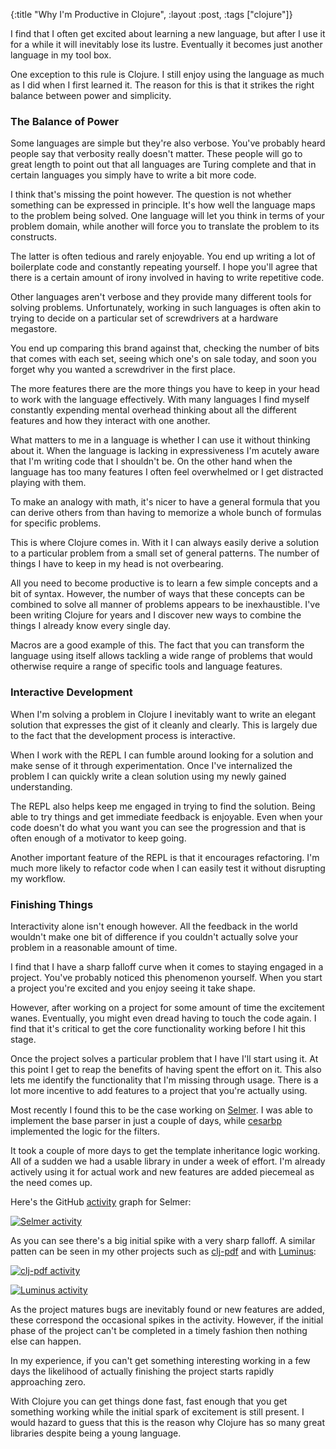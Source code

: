 {:title "Why I'm Productive in Clojure",
 :layout :post,
 :tags ["clojure"]}

I find that I often get excited about learning a new language, but after I use it for a while it will inevitably lose its lustre. Eventually it becomes just another language in my tool box. 

One exception to this rule is Clojure. I still enjoy using the language as much as I did when I first learned it. The reason for this is that it strikes the right balance between power and simplicity.

### The Balance of Power

Some languages are simple but they're also verbose. You've probably heard people say that verbosity really doesn't matter. These people will go to great length to point out that all languages are Turing complete and that in certain languages you simply have to write a bit more code.

I think that's missing the point however. The question is not whether something can be expressed in principle. It's how well the language maps to the problem being solved. One language will let you think in terms of your problem domain, while another will force you to translate the problem to its constructs.

The latter is often tedious and rarely enjoyable. You end up writing a lot of boilerplate code and constantly repeating yourself. I hope you'll agree that there is a certain amount of irony involved in having to write repetitive code.

Other languages aren't verbose and they provide many different tools for solving problems. Unfortunately, working in such languages is often akin to trying to decide on a particular set of screwdrivers at a hardware megastore.

You end up comparing this brand against that, checking the number of bits that comes with each set, seeing which one's on sale today, and soon you forget why you wanted a screwdriver in the first place. 

The more features there are the more things you have to keep in your head to work with the language effectively. With many languages I find myself constantly expending mental overhead thinking about all the different features and how they interact with one another.

What matters to me in a language is whether I can use it without thinking about it. When the language is lacking in expressiveness I'm acutely aware that I'm writing code that I shouldn't be. On the other hand when the language has too many features I often feel overwhelmed or I get distracted playing with them.

To make an analogy with math, it's nicer to have a general formula that you can derive others from than having to memorize a whole bunch of formulas for specific problems.

This is where Clojure comes in. With it I can always easily derive a solution to a particular problem from a small set of general patterns. The number of things I have to keep in my head is not overbearing.

All you need to become productive is to learn a few simple concepts and a bit of syntax. However, the number of ways that these concepts can be combined to solve all manner of problems appears to be inexhaustible. I've been writing Clojure for years and I discover new ways to combine the things I already know every single day.

Macros are a good example of this. The fact that you can transform the language using itself allows tackling a wide range of problems that would otherwise require a range of specific tools and language features.

### Interactive Development

When I'm solving a problem in Clojure I inevitably want to write an elegant solution that expresses the gist of it cleanly and clearly. This is largely due to the fact that the development process is interactive. 

When I work with the REPL I can fumble around looking for a solution and make sense of it through experimentation. Once I've internalized the problem I can quickly write a clean solution using my newly gained understanding.

The REPL also helps keep me engaged in trying to find the solution. Being able to try things and get immediate feedback is enjoyable. Even when your code doesn't do what you want you can see the progression and that is often enough of a motivator to keep going.

Another important feature of the REPL is that it encourages refactoring. I'm much more likely to refactor code when I can easily test it without disrupting my workflow.

### Finishing Things

Interactivity alone isn't enough however. All the feedback in the world wouldn't make one bit of difference if you couldn't actually solve your problem in a reasonable amount of time.

I find that I have a sharp falloff curve when it comes to staying engaged in a project. You've probably noticed this phenomenon yourself. When you start a project you're excited and you enjoy seeing it take shape.

However, after working on a project for some amount of time the excitement wanes. Eventually, you might even dread having to touch the code again. I find that it's critical to get the core functionality working before I hit this stage.

Once the project solves a particular problem that I have I'll start using it. At this point I get to reap the benefits of having spent the effort on it. This also lets me identify the functionality that I'm missing through usage. There is a lot more incentive to add features to a project that you're actually using.

Most recently I found this to be the case working on [Selmer](https://github.com/yogthos/Selmer). I was able to implement the base parser in just a couple of days, while [cesarbp](https://github.com/cesarbp) implemented the logic for the filters.

It took a couple of more days to get the template inheritance logic working. All of a sudden we had a usable library in under a week of effort. I'm already actively using it for actual work and new features are added piecemeal as the need comes up.

Here's the GitHub [activity](https://github.com/yogthos/Selmer/graphs/code-frequency) graph for Selmer:

[![Selmer activity](http://yogthos.net/files/selmercommits.png)](https://github.com/yogthos/Selmer/graphs/code-frequency)

As you can see there's a big initial spike with a very sharp falloff. A similar patten can be seen in my other projects such as [clj-pdf](https://github.com/yogthos/clj-pdf) and with [Luminus](https://github.com/yogthos/luminus):

[![clj-pdf activity](http://yogthos.net/files/clj-pdfcommits.png)](https://github.com/yogthos/clj-pdf/graphs/code-frequency)

[![Luminus activity](http://yogthos.net/files/luminuscommits.png)](https://github.com/yogthos/luminus/graphs/code-frequency)

As the project matures bugs are inevitably found or new features are added, these correspond the occasional spikes in the activity. However, if the initial phase of the project can't be completed in a timely fashion then nothing else can happen.

In my experience, if you can't get something interesting working in a few days the likelihood of actually finishing the project starts rapidly approaching zero.

With Clojure you can get things done fast, fast enough that you get something working while the initial spark of excitement is still present. I would hazard to guess that this is the reason why Clojure has so many great libraries despite being a young language.
